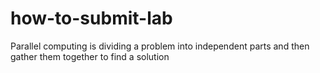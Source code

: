 # how-to-submit-lab

Parallel computing is dividing a problem into independent parts and then gather them together to find a solution

